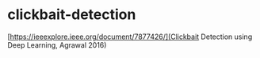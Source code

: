 # clickbait-detection

[https://ieeexplore.ieee.org/document/7877426/](Clickbait Detection using Deep Learning, Agrawal 2016)
